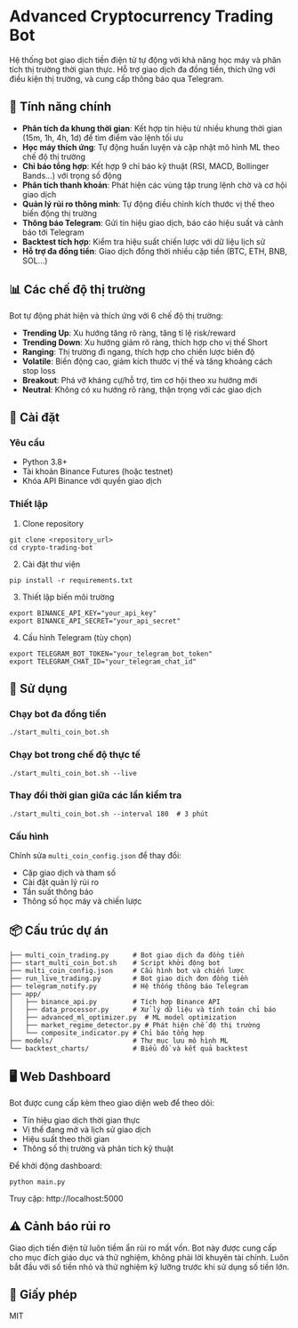 # Advanced Cryptocurrency Trading Bot

Hệ thống bot giao dịch tiền điện tử tự động với khả năng học máy và phân tích thị trường thời gian thực. Hỗ trợ giao dịch đa đồng tiền, thích ứng với điều kiện thị trường, và cung cấp thông báo qua Telegram.

## 🚀 Tính năng chính

- **Phân tích đa khung thời gian**: Kết hợp tín hiệu từ nhiều khung thời gian (15m, 1h, 4h, 1d) để tìm điểm vào lệnh tối ưu
- **Học máy thích ứng**: Tự động huấn luyện và cập nhật mô hình ML theo chế độ thị trường
- **Chỉ báo tổng hợp**: Kết hợp 9 chỉ báo kỹ thuật (RSI, MACD, Bollinger Bands...) với trọng số động
- **Phân tích thanh khoản**: Phát hiện các vùng tập trung lệnh chờ và cơ hội giao dịch
- **Quản lý rủi ro thông minh**: Tự động điều chỉnh kích thước vị thế theo biến động thị trường
- **Thông báo Telegram**: Gửi tín hiệu giao dịch, báo cáo hiệu suất và cảnh báo tới Telegram
- **Backtest tích hợp**: Kiểm tra hiệu suất chiến lược với dữ liệu lịch sử
- **Hỗ trợ đa đồng tiền**: Giao dịch đồng thời nhiều cặp tiền (BTC, ETH, BNB, SOL...)

## 📊 Các chế độ thị trường

Bot tự động phát hiện và thích ứng với 6 chế độ thị trường:
- **Trending Up**: Xu hướng tăng rõ ràng, tăng tỉ lệ risk/reward
- **Trending Down**: Xu hướng giảm rõ ràng, thích hợp cho vị thế Short
- **Ranging**: Thị trường đi ngang, thích hợp cho chiến lược biên độ
- **Volatile**: Biến động cao, giảm kích thước vị thế và tăng khoảng cách stop loss
- **Breakout**: Phá vỡ kháng cự/hỗ trợ, tìm cơ hội theo xu hướng mới
- **Neutral**: Không có xu hướng rõ ràng, thận trọng với các giao dịch

## 🔧 Cài đặt

### Yêu cầu
- Python 3.8+
- Tài khoản Binance Futures (hoặc testnet)
- Khóa API Binance với quyền giao dịch

### Thiết lập
1. Clone repository
```
git clone <repository_url>
cd crypto-trading-bot
```

2. Cài đặt thư viện
```
pip install -r requirements.txt
```

3. Thiết lập biến môi trường
```
export BINANCE_API_KEY="your_api_key"
export BINANCE_API_SECRET="your_api_secret"
```

4. Cấu hình Telegram (tùy chọn)
```
export TELEGRAM_BOT_TOKEN="your_telegram_bot_token"
export TELEGRAM_CHAT_ID="your_telegram_chat_id"
```

## 🚀 Sử dụng

### Chạy bot đa đồng tiền
```
./start_multi_coin_bot.sh
```

### Chạy bot trong chế độ thực tế
```
./start_multi_coin_bot.sh --live
```

### Thay đổi thời gian giữa các lần kiểm tra
```
./start_multi_coin_bot.sh --interval 180  # 3 phút
```

### Cấu hình
Chỉnh sửa `multi_coin_config.json` để thay đổi:
- Cặp giao dịch và tham số
- Cài đặt quản lý rủi ro
- Tần suất thông báo
- Thông số học máy và chiến lược

## 📦 Cấu trúc dự án

```
├── multi_coin_trading.py      # Bot giao dịch đa đồng tiền 
├── start_multi_coin_bot.sh    # Script khởi động bot
├── multi_coin_config.json     # Cấu hình bot và chiến lược
├── run_live_trading.py        # Bot giao dịch đơn đồng tiền
├── telegram_notify.py         # Hệ thống thông báo Telegram
├── app/
│   ├── binance_api.py         # Tích hợp Binance API
│   ├── data_processor.py      # Xử lý dữ liệu và tính toán chỉ báo
│   ├── advanced_ml_optimizer.py  # ML model optimization
│   ├── market_regime_detector.py # Phát hiện chế độ thị trường
│   └── composite_indicator.py # Chỉ báo tổng hợp
├── models/                    # Thư mục lưu mô hình ML
└── backtest_charts/           # Biểu đồ và kết quả backtest
```

## 🖥️ Web Dashboard

Bot được cung cấp kèm theo giao diện web để theo dõi:
- Tín hiệu giao dịch thời gian thực
- Vị thế đang mở và lịch sử giao dịch
- Hiệu suất theo thời gian
- Thông số thị trường và phân tích kỹ thuật

Để khởi động dashboard:
```
python main.py
```

Truy cập: http://localhost:5000

## ⚠️ Cảnh báo rủi ro

Giao dịch tiền điện tử luôn tiềm ẩn rủi ro mất vốn. Bot này được cung cấp cho mục đích giáo dục và thử nghiệm, không phải lời khuyên tài chính. Luôn bắt đầu với số tiền nhỏ và thử nghiệm kỹ lưỡng trước khi sử dụng số tiền lớn.

## 📃 Giấy phép

MIT